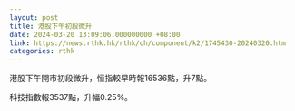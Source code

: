 ```yaml
---
layout: post
title: 港股下午初段微升
date: 2024-03-20 13:09:06.000000000 +08:00
link: https://news.rthk.hk/rthk/ch/component/k2/1745430-20240320.htm
categories: rthk
---
```


港股下午開市初段微升，恒指較早時報16536點，升7點。

科技指數報3537點，升幅0.25%。
